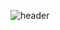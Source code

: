 
![header](https://capsule-render.vercel.app/api?type=waving&color=gradient&height=300&section=header&text=You%20Jin&fontSize=77)


